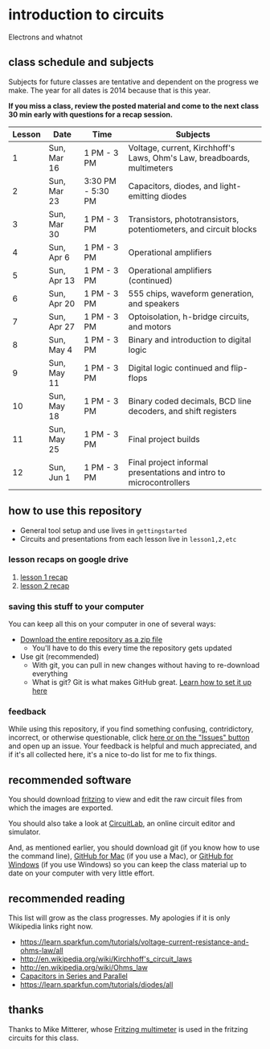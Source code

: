 # introduction to circuits
Electrons and whatnot

## class schedule and subjects
Subjects for future classes are tentative and dependent on the progress we make. The year for all dates is 2014 because that is this year.

**If you miss a class, review the posted material and come to the next class 30 min early with questions for a recap session.**

| Lesson | Date         | Time              | Subjects                                                                |
| ------ | ------------ | ----------------- | ----------------------------------------------------------------------- |
| 1      | Sun,  Mar 16 | 1 PM - 3 PM       | Voltage, current, Kirchhoff's Laws, Ohm's Law, breadboards, multimeters |
| 2      | Sun,  Mar 23 | 3:30 PM - 5:30 PM | Capacitors, diodes, and light-emitting diodes                           |
| 3      | Sun,  Mar 30 | 1 PM - 3 PM       | Transistors, phototransistors, potentiometers, and circuit blocks       |
| 4      | Sun,  Apr 6  | 1 PM - 3 PM       | Operational amplifiers                                                  |
| 5      | Sun,  Apr 13 | 1 PM - 3 PM       | Operational amplifiers (continued)                                      |
| 6      | Sun,  Apr 20 | 1 PM - 3 PM       | 555 chips, waveform generation, and speakers                            |
| 7      | Sun,  Apr 27 | 1 PM - 3 PM       | Optoisolation, h-bridge circuits, and motors                            |
| 8      | Sun,  May 4  | 1 PM - 3 PM       | Binary and introduction to digital logic                                |
| 9      | Sun,  May 11 | 1 PM - 3 PM       | Digital logic continued and flip-flops                                  |
| 10     | Sun,  May 18 | 1 PM - 3 PM       | Binary coded decimals, BCD line decoders, and shift registers           |
| 11     | Sun,  May 25 | 1 PM - 3 PM       | Final project builds                                                    |
| 12     | Sun,  Jun 1  | 1 PM - 3 PM       | Final project informal presentations and intro to microcontrollers      |

## how to use this repository

* General tool setup and use lives in `gettingstarted`
* Circuits and presentations from each lesson live in `lesson1,2,etc`

### lesson recaps on google drive
1. [lesson 1 recap](https://docs.google.com/presentation/d/15GSJ7vIjcBHzid15Rd07gUInJye-16uV2sa6j8g2wJ4/edit?usp=sharing)
2. [lesson 2 recap](https://docs.google.com/presentation/d/1Ate2u_c8EQQxeNAypdq-suxV5XIjno04xnrJX5S_RK0/edit?usp=sharing)

### saving this stuff to your computer
You can keep all this on your computer in one of several ways:

* [Download the entire repository as a zip file](https://github.com/wileycousins-edu/intro_to_circuits/archive/master.zip)
    * You'll have to do this every time the repository gets updated
* Use git (recommended)
    * With git, you can pull in new changes without having to re-download everything
    * What is git? Git is what makes GitHub great. [Learn how to set it up here](https://help.github.com/articles/set-up-git)

### feedback
While using this repository, if you find something confusing, contridictory, incorrect, or otherwise questionable, click [here or on the "Issues" button](https://github.com/wileycousins-edu/intro_to_circuits/issues) and open up an issue. Your feedback is helpful and much appreciated, and if it's all collected here, it's a nice to-do list for me to fix things.

## recommended software

You should download [fritzing](http://fritzing.org/home/) to view and edit the raw circuit files from which the images are exported.

You should also take a look at [CircuitLab](https://www.circuitlab.com/), an online circuit editor and simulator.

And, as mentioned earlier, you should download git (if you know how to use the command line), [GitHub for Mac](http://mac.github.com/) (if you use a Mac), or [GitHub for Windows](http://windows.github.com/) (if you use Windows) so you can keep the class material up to date on your computer with very little effort.

## recommended reading
This list will grow as the class progresses. My apologies if it is only Wikipedia links right now.

* https://learn.sparkfun.com/tutorials/voltage-current-resistance-and-ohms-law/all
* http://en.wikipedia.org/wiki/Kirchhoff's_circuit_laws
* http://en.wikipedia.org/wiki/Ohms_law
* [Capacitors in Series and Parallel](http://farside.ph.utexas.edu/teaching/302l/lectures/node46.html)
* https://learn.sparkfun.com/tutorials/diodes/all

## thanks
Thanks to Mike Mitterer, whose [Fritzing multimeter](https://github.com/MikeMitterer/fritzing-multimeter) is used in the fritzing circuits for this class.
